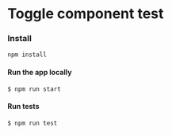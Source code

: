 # Toggle component test

### Install
`npm install`

#### Run the app locally
`$ npm run start`

#### Run tests
`$ npm run test`
